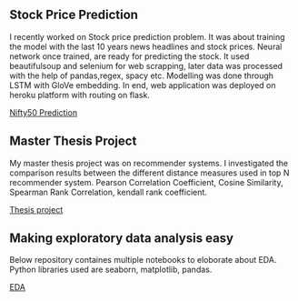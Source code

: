 
## Stock Price Prediction

I recently worked on Stock price prediction problem. It was about training the model with the last 10 years news headlines and stock prices. Neural network once trained, are ready for predicting the stock. It used beautifulsoup and selenium for web scrapping, later data was processed with the help of pandas,regex, spacy etc. Modelling was done through LSTM with GloVe embedding. In end, web application was deployed on heroku platform with routing on flask. 

[Nifty50 Prediction](https://github.com/beingsantosh/heroku-app-nifty50)

## Master Thesis Project
My master thesis project was on recommender systems. I investigated the comparison results between the different distance measures used in top N recommender system.
Pearson Correlation Coefficient, Cosine Similarity, Spearman Rank Correlation, kendall rank coefficient.

[Thesis project](https://github.com/beingsantosh/Final-thesis-work-on-Recommender-System)

## Making exploratory data analysis easy 
Below repository containes multiple notebooks to eloborate about EDA. Python libraries used are seaborn, matplotlib, pandas.

[EDA](https://github.com/beingsantosh/Visualization)


<!--
**beingsantosh/beingsantosh** is a ✨ _special_ ✨ repository because its `README.md` (this file) appears on your GitHub profile.

Here are some ideas to get you started:

- 🔭 I’m currently working on ...
- 🌱 I’m currently learning ...
- 👯 I’m looking to collaborate on ...
- 🤔 I’m looking for help with ...
- 💬 Ask me about ...
- 📫 How to reach me: ...
- 😄 Pronouns: ...
- ⚡ Fun fact: ...
-->

